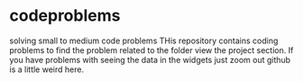 # codeproblems
solving small  to medium code problems 
THis repository contains coding problems to find the problem related to the folder view the project section.
If you have problems with seeing the data in the widgets just zoom out github is a little weird here.
